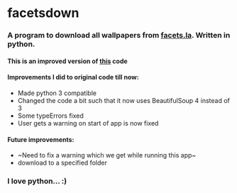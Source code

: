 # facetsdown

### A program to download all wallpapers from [facets.la](http://facets.la). Written in python.


#### This is an improved version of [this](https://github.com/rafalstapinski/facets-downloader) code

#### Improvements I did to original code till now:
* Made python 3 compatible
* Changed the code a bit such that it now uses BeautifulSoup 4 instead of 3
* Some typeErrors fixed
* User gets a warning on start of app is now fixed

#### Future improvements:
* ~Need to fix a warning which we get while running this app~
* download to a specified folder

### I love python... :)
